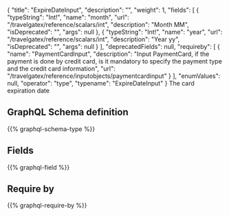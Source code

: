 {
  "title": "ExpireDateInput",
  "description": "",
  "weight": 1,
  "fields": [
    {
      "typeString": "Int!",
      "name": "month",
      "url": "/travelgatex/reference/scalars/int",
      "description": "Month MM",
      "isDeprecated": "",
      "args": null
    },
    {
      "typeString": "Int!",
      "name": "year",
      "url": "/travelgatex/reference/scalars/int",
      "description": "Year yy",
      "isDeprecated": "",
      "args": null
    }
  ],
  "deprecatedFields": null,
  "requireby": [
    {
      "name": "PaymentCardInput",
      "description": "Input PaymentCard, if the payment is done by credit card, is it mandatory to specify the payment type and the credit card information",
      "url": "/travelgatex/reference/inputobjects/paymentcardinput"
    }
  ],
  "enumValues": null,
  "operator": "type",
  "typename": "ExpireDateInput"
}
The card expiration date
## GraphQL Schema definition

{{% graphql-schema-type %}}

## Fields

{{% graphql-field %}}

## Require by

{{% graphql-require-by %}}
